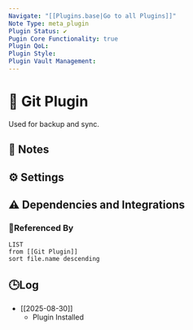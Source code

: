 ```yaml
---
Navigate: "[[Plugins.base|Go to all Plugins]]"
Note Type: meta_plugin
Plugin Status: ✔️
Pugin Core Functionality: true
Plugin QoL:
Plugin Style:
Plugin Vault Management:
---
```

# 🔌 Git Plugin

Used for backup and sync.

## 📝 Notes

## ⚙️ Settings

## ⚠️ Dependencies and Integrations

### 🔗Referenced By

```dataview
LIST
from [[Git Plugin]]
sort file.name descending
```

## 🕒Log

- [[2025-08-30]]
	- Plugin Installed
